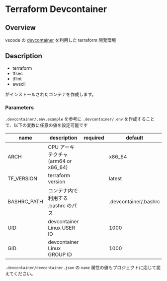 # Terraform Devcontainer

## Overview

vscode の [devcontainer](https://code.visualstudio.com/docs/remote/containers) を利用した terraform 開発環境

## Description

- terraform
- tfsec
- tflint
- awscli

がインストールされたコンテナを作成します。

### Parameters

`.devcontainer/.env.example` を参考に `.devcontainer/.env` を作成することで、以下の変数に任意の値を設定可能です

| name        | description                          | required | default               |
| ----------- | ------------------------------------ | :------: | --------------------- |
| ARCH        | CPU アーキテクチャ (arm64 or x86_64) |          | x86_64                |
| TF_VERSION  | terraform version                    |          | latest                |
| BASHRC_PATH | コンテナ内で利用する .bashrc のパス  |          | .devcontainer/.bashrc |
| UID         | devcontainer Linux USER ID           |          | 1000                  |
| GID         | devcontainer Linux GROUP ID          |          | 1000                  |

`.devcontainer/devcontainer.json` の `name` 属性の値もプロジェクトに応じて変えてください。
